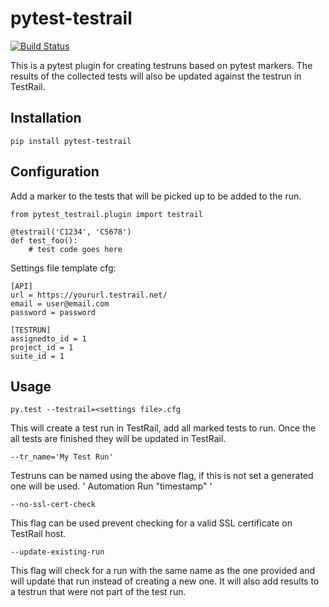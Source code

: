 pytest-testrail
=================

[![Build Status](https://travis-ci.org/dubner/pytest-testrail.svg?branch=master)](https://travis-ci.org/dubner/pytest-testrail)


This is a pytest plugin for creating testruns based on pytest markers.
The results of the collected tests will also be updated against the testrun in TestRail.

Installation
------------

    pip install pytest-testrail


Configuration
-------------

Add a marker to the tests that will be picked up to be added to the run.

	from pytest_testrail.plugin import testrail

	@testrail('C1234', 'C5678')
	def test_foo():
		# test code goes here

Settings file template cfg:

	[API]
	url = https://yoururl.testrail.net/
	email = user@email.com
	password = password

	[TESTRUN]
	assignedto_id = 1
	project_id = 1
	suite_id = 1

Usage
-----
	py.test --testrail=<settings file>.cfg

This will create a test run in TestRail, add all marked tests to run.
Once the all tests are finished they will be updated in TestRail.

	--tr_name='My Test Run'

Testruns can be named using the above flag, if this is not set a generated one will be used.
' Automation Run "timestamp" '

	--no-ssl-cert-check

This flag can be used prevent checking for a valid SSL certificate on TestRail host.

	--update-existing-run
	
This flag will check for a run with the same name as the one provided and will update that run instead of creating a new one.
It will also add results to a testrun that were not part of the test run.	
